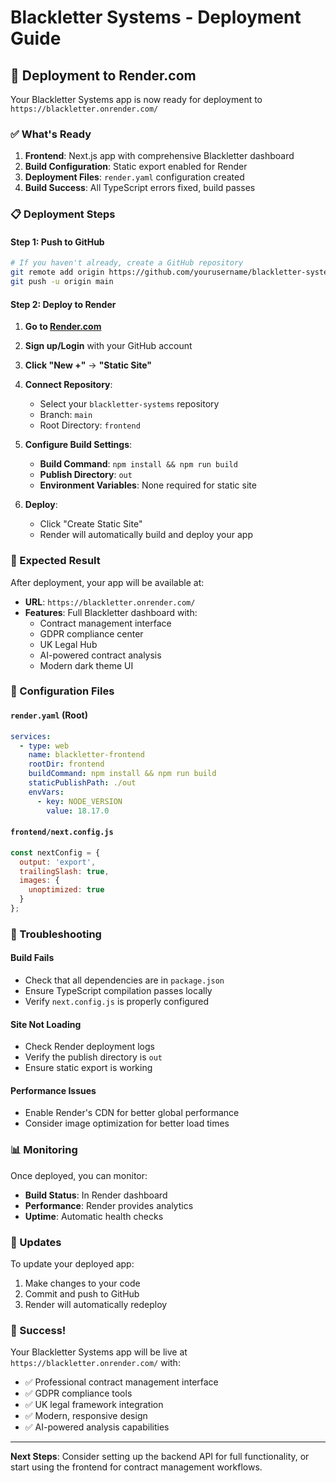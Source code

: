 # Blackletter Systems - Deployment Guide

## 🚀 Deployment to Render.com

Your Blackletter Systems app is now ready for deployment to `https://blackletter.onrender.com/`

### ✅ What's Ready

1. **Frontend**: Next.js app with comprehensive Blackletter dashboard
2. **Build Configuration**: Static export enabled for Render
3. **Deployment Files**: `render.yaml` configuration created
4. **Build Success**: All TypeScript errors fixed, build passes

### 📋 Deployment Steps

#### Step 1: Push to GitHub
```bash
# If you haven't already, create a GitHub repository
git remote add origin https://github.com/yourusername/blackletter-systems.git
git push -u origin main
```

#### Step 2: Deploy to Render

1. **Go to [Render.com](https://render.com)**
2. **Sign up/Login** with your GitHub account
3. **Click "New +"** → **"Static Site"**
4. **Connect Repository**:
   - Select your `blackletter-systems` repository
   - Branch: `main`
   - Root Directory: `frontend`

5. **Configure Build Settings**:
   - **Build Command**: `npm install && npm run build`
   - **Publish Directory**: `out`
   - **Environment Variables**: None required for static site

6. **Deploy**:
   - Click "Create Static Site"
   - Render will automatically build and deploy your app

### 🎯 Expected Result

After deployment, your app will be available at:
- **URL**: `https://blackletter.onrender.com/`
- **Features**: Full Blackletter dashboard with:
  - Contract management interface
  - GDPR compliance center
  - UK Legal Hub
  - AI-powered contract analysis
  - Modern dark theme UI

### 🔧 Configuration Files

#### `render.yaml` (Root)
```yaml
services:
  - type: web
    name: blackletter-frontend
    rootDir: frontend
    buildCommand: npm install && npm run build
    staticPublishPath: ./out
    envVars:
      - key: NODE_VERSION
        value: 18.17.0
```

#### `frontend/next.config.js`
```javascript
const nextConfig = {
  output: 'export',
  trailingSlash: true,
  images: {
    unoptimized: true
  }
};
```

### 🚨 Troubleshooting

#### Build Fails
- Check that all dependencies are in `package.json`
- Ensure TypeScript compilation passes locally
- Verify `next.config.js` is properly configured

#### Site Not Loading
- Check Render deployment logs
- Verify the publish directory is `out`
- Ensure static export is working

#### Performance Issues
- Enable Render's CDN for better global performance
- Consider image optimization for better load times

### 📊 Monitoring

Once deployed, you can monitor:
- **Build Status**: In Render dashboard
- **Performance**: Render provides analytics
- **Uptime**: Automatic health checks

### 🔄 Updates

To update your deployed app:
1. Make changes to your code
2. Commit and push to GitHub
3. Render will automatically redeploy

### 🎉 Success!

Your Blackletter Systems app will be live at `https://blackletter.onrender.com/` with:
- ✅ Professional contract management interface
- ✅ GDPR compliance tools
- ✅ UK legal framework integration
- ✅ Modern, responsive design
- ✅ AI-powered analysis capabilities

---

**Next Steps**: Consider setting up the backend API for full functionality, or start using the frontend for contract management workflows.
